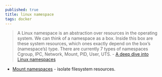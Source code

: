 ```yaml
---
published: true
title: linux namespace
tags: docker
---
```

> A Linux namespace is an abstraction over resources in the operating system. We can think of a namespace as a box. Inside this box are these system resources, which ones exactly depend on the box’s (namespace’s) type. There are currently 7 types of namespaces Cgroup, IPC, Network, Mount, PID, User, UTS. - [A deep dive into Linux namespaces](https://ifeanyi.co/posts/linux-namespaces-part-1/)

- [Mount namespaces](https://ifeanyi.co/posts/linux-namespaces-part-3/) - isolate filesystem resources.